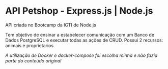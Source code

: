 # API Petshop - Express.js | Node.js

API criada no Bootcamp da IGTI de Node.js

Tem objetivo de ensinar a estabelecer comunicação com um Banco de Dados PostgreSQL e executar todas as ações de CRUD.
Possui 2 recursos: animais e proprietarios

_A utilização de Docker e docker-compose foi escolha minha e não fazia parte do conteúdo original_

